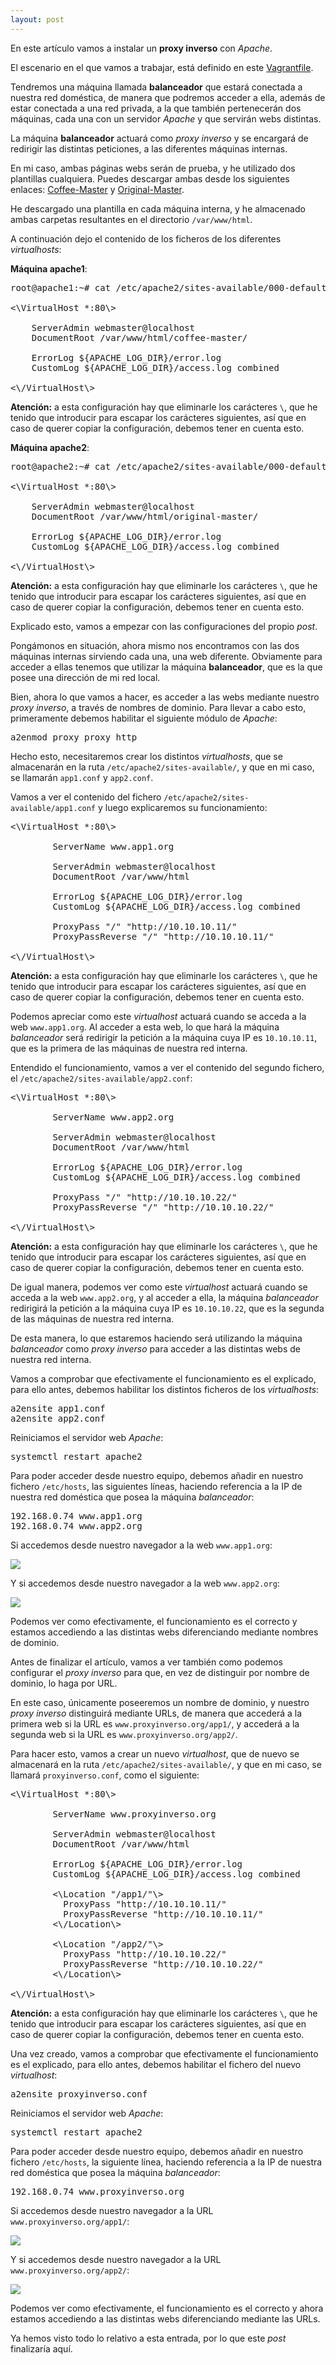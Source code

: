 ```yaml
---
layout: post
---
```


En este artículo vamos a instalar un **proxy inverso** con *Apache*.

El escenario en el que vamos a trabajar, está definido en este [Vagrantfile](https://raw.githubusercontent.com/javierpzh/webjavierpzh/master/assets/img/images/sri_Configuración_de_un_ProxyInverso_con_Apache/Vagrantfile.txt).

Tendremos una máquina llamada **balanceador** que estará conectada a nuestra red doméstica, de manera que podremos acceder a ella, además de estar conectada a una red privada, a la que también pertenecerán dos máquinas, cada una con un servidor *Apache* y que servirán webs distintas.

La máquina **balanceador** actuará como *proxy inverso* y se encargará de redirigir las distintas peticiones, a las diferentes máquinas internas.

En mi caso, ambas páginas webs serán de prueba, y he utilizado dos plantillas cualquiera. Puedes descargar ambas desde los siguientes enlaces: [Coffee-Master](https://themewagon.com/themes/free-coffee-shop-bootstrap-template/) y [Original-Master](https://themewagon.com/themes/free-bootstrap-blog-website-template/).

He descargado una plantilla en cada máquina interna, y he almacenado ambas carpetas resultantes en el directorio `/var/www/html`.

A continuación dejo el contenido de los ficheros de los diferentes *virtualhosts*:

**Máquina apache1**:

<pre>
root@apache1:~# cat /etc/apache2/sites-available/000-default.conf

<\VirtualHost *:80\>

	ServerAdmin webmaster@localhost
	DocumentRoot /var/www/html/coffee-master/

	ErrorLog ${APACHE_LOG_DIR}/error.log
	CustomLog ${APACHE_LOG_DIR}/access.log combined

<\/VirtualHost\>
</pre>

**Atención:** a esta configuración hay que eliminarle los carácteres `\`, que he tenido que introducir para escapar los carácteres siguientes, así que en caso de querer copiar la configuración, debemos tener en cuenta esto.

**Máquina apache2**:

<pre>
root@apache2:~# cat /etc/apache2/sites-available/000-default.conf

<\VirtualHost *:80\>

	ServerAdmin webmaster@localhost
	DocumentRoot /var/www/html/original-master/

	ErrorLog ${APACHE_LOG_DIR}/error.log
	CustomLog ${APACHE_LOG_DIR}/access.log combined

<\/VirtualHost\>
</pre>

**Atención:** a esta configuración hay que eliminarle los carácteres `\`, que he tenido que introducir para escapar los carácteres siguientes, así que en caso de querer copiar la configuración, debemos tener en cuenta esto.

Explicado esto, vamos a empezar con las configuraciones del propio *post*.

Pongámonos en situación, ahora mismo nos encontramos con las dos máquinas internas sirviendo cada una, una web diferente. Obviamente para acceder a ellas tenemos que utilizar la máquina **balanceador**, que es la que posee una dirección de mi red local.

Bien, ahora lo que vamos a hacer, es acceder a las webs mediante nuestro *proxy inverso*, a través de nombres de dominio. Para llevar a cabo esto, primeramente debemos habilitar el siguiente módulo de *Apache*:

<pre>
a2enmod proxy proxy_http
</pre>

Hecho esto, necesitaremos crear los distintos *virtualhosts*, que se almacenarán en la ruta `/etc/apache2/sites-available/`, y que en mi caso, se llamarán `app1.conf` y `app2.conf`.

Vamos a ver el contenido del fichero `/etc/apache2/sites-available/app1.conf` y luego explicaremos su funcionamiento:

<pre>
<\VirtualHost *:80\>

        ServerName www.app1.org

        ServerAdmin webmaster@localhost
        DocumentRoot /var/www/html

        ErrorLog ${APACHE_LOG_DIR}/error.log
        CustomLog ${APACHE_LOG_DIR}/access.log combined

        ProxyPass "/" "http://10.10.10.11/"
        ProxyPassReverse "/" "http://10.10.10.11/"

<\/VirtualHost\>
</pre>

**Atención:** a esta configuración hay que eliminarle los carácteres `\`, que he tenido que introducir para escapar los carácteres siguientes, así que en caso de querer copiar la configuración, debemos tener en cuenta esto.

Podemos apreciar como este *virtualhost* actuará cuando se acceda a la web `www.app1.org`. Al acceder a esta web, lo que hará la máquina *balanceador* será redirigir la petición a la máquina cuya IP es `10.10.10.11`, que es la primera de las máquinas de nuestra red interna.

Entendido el funcionamiento, vamos a ver el contenido del segundo fichero, el `/etc/apache2/sites-available/app2.conf`:

<pre>
<\VirtualHost *:80\>

        ServerName www.app2.org

        ServerAdmin webmaster@localhost
        DocumentRoot /var/www/html

        ErrorLog ${APACHE_LOG_DIR}/error.log
        CustomLog ${APACHE_LOG_DIR}/access.log combined

        ProxyPass "/" "http://10.10.10.22/"
        ProxyPassReverse "/" "http://10.10.10.22/"

<\/VirtualHost\>
</pre>

**Atención:** a esta configuración hay que eliminarle los carácteres `\`, que he tenido que introducir para escapar los carácteres siguientes, así que en caso de querer copiar la configuración, debemos tener en cuenta esto.

De igual manera, podemos ver como este *virtualhost* actuará cuando se acceda a la web `www.app2.org`, y al acceder a ella, la máquina *balanceador* redirigirá la petición a la máquina cuya IP es `10.10.10.22`, que es la segunda de las máquinas de nuestra red interna.

De esta manera, lo que estaremos haciendo será utilizando la máquina *balanceador* como *proxy inverso* para acceder a las distintas webs de nuestra red interna.

Vamos a comprobar que efectivamente el funcionamiento es el explicado, para ello antes, debemos habilitar los distintos ficheros de los *virtualhosts*:

<pre>
a2ensite app1.conf
a2ensite app2.conf
</pre>

Reiniciamos el servidor web *Apache*:

<pre>
systemctl restart apache2
</pre>

Para poder acceder desde nuestro equipo, debemos añadir en nuestro fichero `/etc/hosts`, las siguientes líneas, haciendo referencia a la IP de nuestra red doméstica que posea la máquina *balanceador*:

<pre>
192.168.0.74 www.app1.org
192.168.0.74 www.app2.org
</pre>

Si accedemos desde nuestro navegador a la web `www.app1.org`:

<img src="https://raw.githubusercontent.com/javierpzh/webjavierpzh/master/assets/img/images/sri_Configuración_de_un_ProxyInverso_con_Apache/web1.png" />

Y si accedemos desde nuestro navegador a la web `www.app2.org`:

<img src="https://raw.githubusercontent.com/javierpzh/webjavierpzh/master/assets/img/images/sri_Configuración_de_un_ProxyInverso_con_Apache/web2.png" />

Podemos ver como efectivamente, el funcionamiento es el correcto y estamos accediendo a las distintas webs diferenciando mediante nombres de dominio.

Antes de finalizar el artículo, vamos a ver también como podemos configurar el *proxy inverso* para que, en vez de distinguir por nombre de dominio, lo haga por URL.

En este caso, únicamente poseeremos un nombre de dominio, y nuestro *proxy inverso* distinguirá mediante URLs, de manera que accederá a la primera web si la URL es `www.proxyinverso.org/app1/`, y accederá a la segunda web si la URL es `www.proxyinverso.org/app2/`.

Para hacer esto, vamos a crear un nuevo *virtualhost*, que de nuevo se almacenará en la ruta `/etc/apache2/sites-available/`, y que en mi caso, se llamará `proxyinverso.conf`, como el siguiente:

<pre>
<\VirtualHost *:80\>

        ServerName www.proxyinverso.org

        ServerAdmin webmaster@localhost
        DocumentRoot /var/www/html

        ErrorLog ${APACHE_LOG_DIR}/error.log
        CustomLog ${APACHE_LOG_DIR}/access.log combined

        <\Location "/app1/"\>
          ProxyPass "http://10.10.10.11/"
          ProxyPassReverse "http://10.10.10.11/"
        <\/Location\>

        <\Location "/app2/"\>
          ProxyPass "http://10.10.10.22/"
          ProxyPassReverse "http://10.10.10.22/"
        <\/Location\>

<\/VirtualHost\>
</pre>

**Atención:** a esta configuración hay que eliminarle los carácteres `\`, que he tenido que introducir para escapar los carácteres siguientes, así que en caso de querer copiar la configuración, debemos tener en cuenta esto.

Una vez creado, vamos a comprobar que efectivamente el funcionamiento es el explicado, para ello antes, debemos habilitar el fichero del nuevo *virtualhost*:

<pre>
a2ensite proxyinverso.conf
</pre>

Reiniciamos el servidor web *Apache*:

<pre>
systemctl restart apache2
</pre>

Para poder acceder desde nuestro equipo, debemos añadir en nuestro fichero `/etc/hosts`, la siguiente línea, haciendo referencia a la IP de nuestra red doméstica que posea la máquina *balanceador*:

<pre>
192.168.0.74 www.proxyinverso.org
</pre>

Si accedemos desde nuestro navegador a la URL `www.proxyinverso.org/app1/`:

<img src="https://raw.githubusercontent.com/javierpzh/webjavierpzh/master/assets/img/images/sri_Configuración_de_un_ProxyInverso_con_Apache/web1.2.png" />

Y si accedemos desde nuestro navegador a la URL `www.proxyinverso.org/app2/`:

<img src="https://raw.githubusercontent.com/javierpzh/webjavierpzh/master/assets/img/images/sri_Configuración_de_un_ProxyInverso_con_Apache/web2.2.png" />

Podemos ver como efectivamente, el funcionamiento es el correcto y ahora estamos accediendo a las distintas webs diferenciando mediante las URLs.

Ya hemos visto todo lo relativo a esta entrada, por lo que este *post* finalizaría aquí.
